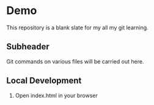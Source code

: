 # Demo

This repository is a blank slate for my all my git learning.

## Subheader

Git commands on various files will be carried out here.

## Local Development 

1. Open index.html in your browser

